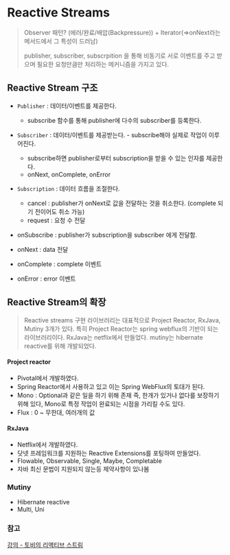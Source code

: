 # Reactive Streams

> Observer 패턴? (에러/완료/배압(Backpressure)) + Iterator(=>onNext라는 메서드에서 그 특성이 드러남) <br/>
>
> publisher, subscriber, subscrpition 을 통해 비동기로 서로 이벤트를 주고 받으며 필요한 요청만큼만 처리하는 메커니즘을 가지고 있다.

## Reactive Stream 구조

- `Publisher` : 데이터/이벤트를 제공한다. 
  - subscribe 함수를 통해 publisher에 다수의 subscriber를 등록한다.
- `Subscriber` : 데이터/이벤트를 제공받는다. - subscribe해야 실제로 작업이 이루어진다.
  - subscribe하면 publisher로부터 subscription을 받을 수 있는 인자를 제공한다.
  - onNext, onComplete, onError
- `Subscription` : 데이터 흐름을 조절한다.
  - cancel : publisher가 onNext로 값을 전달하는 것을 취소한다. (complete 되기 전이어도 취소 가능)
  - request : 요청 수 전달

- onSubscribe : publisher가 subscription을 subscriber 에게 전달함.
- onNext : data 전달
- onComplete : complete 이벤트
- onError : error 이벤트

## Reactive Stream의 확장

> Reactive streams 구현 라이브러리는 대표적으로 Project Reactor, RxJava, Mutiny 3개가 있다. 특히 Project Reactor는 spring webflux의 기반이 되는 라이브러리이다. RxJava는 netflix에서 만들었다. mutiny는 hibernate reactive를 위해 개발되었다.

#### Project reactor

- Pivotal에서 개발하였다.
- Spring Reactor에서 사용하고 있고 이는 Spring WebFlux의 토대가 된다.
- Mono : Optional과 같은 일을 하기 위해 존재 즉, 한개가 있거나 없다를 보장하기 위해 있다, Mono<Void>로 특정 작업이 완료되는 시점을 가리킬 수도 있다.
-  Flux : 0 ~ 무한대, 여러개의 값

#### RxJava

- Netflix에서 개발하였다.
- 닷넷 프레임워크를 지원하는 Reactive Extensions를 포팅하여 만들었다.
- Flowable, Observable, Single, Maybe, Completable
- 자바 최신 문법이 지원되지 않는등 제약사항이 있나봄

### Mutiny

- Hibernate reactive
- Multi, Uni

### 참고

[강의 - 토비의 리액티브 스트림](https://www.youtube.com/watch?v=8fenTR3KOJo&list=PLOLeoJ50I1kkqC4FuEztT__3xKSfR2fpw&index=1&t=4826s)